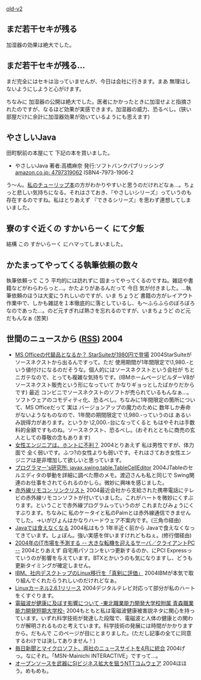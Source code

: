 [old-v2](ig040115-orig.html)

## まだ若干セキが残る

加湿器の効果は絶大でした。


## まだ若干セキが残る…

まだ完全にはセキは治っていませんが、今日は会社に行きます。まあ 無理はしないようにしようと心がけます。

ちなみに 加湿器の公開は絶大でした。医者にかかったときに加湿せよと指摘されたのですが、なるほど効果が実感できます。加湿器の威力、恐るべし。(狭い部屋だけに余計に加湿器効果が効いているようにも思えます)

## やさしいJava

田町駅前の本屋にて 下記の本を買いました。

* やさしいJava
  著者:高橋麻奈
  発行:ソフトバンクパブリッシング
  [amazon.co.jp: 4797319062](http://www.amazon.co.jp/exec/obidos/ASIN/4797319062/igapyondiary-22)
  ISBN4-7973-1906-2 

う～ん。[私のチューリップ本](../../book/jasl.html)の方がわかりやすいと思うのだけれどなぁ…。ちょっと悲しい気持ちになる。それはさておき、『やさしいシリーズ』っていうのも存在するのですね。私はとりあえず 『できるシリーズ』を思わず連想してしまいました。

## 寮のすぐ近くの すかいらーく にて夕飯

結構 この すかいらーく にハマってしまいました。

## かたまってやってくる執筆依頼の数々

執筆依頼って こう 平均的には訪れずに 固まってやってくるのですね。雑誌や書籍などがわらわらっと…。かたよりがあるんだって 今日 気が付きました。…執筆依頼のほうは大変にうれしいのですが、いま ちょうど 書籍の方がレイアウト作業中で、しかも雑誌を１本徹底的に落としているし、も～ふらふらのぼろぼろなのであった…。のど元すぎれば熱さを忘れるのですが、いまちょうど のど元だもんなぁ (苦笑)

## 世間のニュースから ([RSS](ig040115-news.xml)) 2004

* [MS Officeの代替品となるか？ StarSuiteが1980円で登場](http://japan.cnet.com/news/tech/story/0,2000047674,20063701,00.htm)  2004StarSuiteがソースネクストから出るんですって。ただ 使用期間が1年間限定で\1,980.-という値付けになるのだそうな。個人的にはソースネクストという会社が ちとニガテなので、とっても複雑な気持ちです。(IBMホームページビルダーV8がソースネクスト販売という形になっていて かなりギョっとしたばかりだからです) 最近 コンビニでソースネクストのソフトが売られているもんなぁ…。ソフトウェアのコモディティ化、恐るべし。ちなみに1年間限定の箇所について、MS Officeだって 実は バージョンアップの魔力のために 数年しか寿命がないようなものなので、1年間の期間限定で \1,980.-っていうのは あるいみ説得力があります。というか \2,000.-台になってくると もはやそれは手数料的金額ですものね。ソースネクスト、恐るべし。(おそれとともに商売の玄人としての尊敬の念もあります)
* [女性エンジニアは、ホントに不利？](http://jibun.atmarkit.co.jp/lcareer01/column/ana06/ana01.html)  2004とりあえず 私は男性ですが、体力面で 全く弱いです。ふつ?の女性よりも弱いです。それはさておき女性エンジニアは是非増加して欲しいと思っています。
* [プログラマー's研究所: javax.swing.table.TableCellEditor](http://www.hcn.zaq.ne.jp/no-ji/javamemo/javax_swing_table_TableCellEditor.html)  2004JTableのセルエディタの挙動を詳細に調べた際のメモ。渡辺さんも私と同じで Swing関連のお仕事をされてられるのかしら。微妙に興味を感じました。
* [赤外線リモコン リンクリスト](http://hp.vector.co.jp/authors/VA005810/remocon/link_remote.htm)  2004最近会社から支給された携帯電話にテレビの赤外線リモコンソフトが付いていました。これがハートを微妙にくすぶります。ということで赤外線プログラムっていうのが これまたびみょうにくすぶります。ちなみに 私のケータイと私のPalmとは赤外線通信できませんでした。→いがぴょんはかなりハードウェア不案内です。(三角巾経由)
* [Javaでは食えなくなる](http://jibun.atmarkit.co.jp/scenter/bbs/viewtopic.php?topic=8577&forum=22)  2004私はもう 1年半近く前から Javaで食えなくなってきています。しょぼん。強い実感を伴いますけれどもねぇ。(修行僧経由)
* [2004年のIT市場を予測する -- 大きな転機を迎えるサーバ／クライアントPC --](http://www.atmarkit.co.jp/fsys/kaisetsu/033it_market2004/it_market2004.html)  2004とりあえず 自宅用パソコンをいつ更新するのか、にPCI Expressっていうのが影響を与えています。BTXとかいうのも気になりますし、どうも更新タイミングが確定しません。
* [IBM、社内デスクトップのLinux移行を「真剣に評価」](http://www.itmedia.co.jp/enterprise/0401/09/epn12.html)  2004IBMが本気で取り組んでくれたらうれしいのだけれどなぁ。
* [Linuxカーネル2.6.1リリース](http://www.itmedia.co.jp/news/articles/0401/10/news019.html)  2004デジタルテレビ対応って部分が私のハートをくすぐります。
* [電磁波が健康に及ぼす影響について -東北職業能力開発大学校附属 青森職業能力開発短期大学校-](http://www.jomon.ne.jp/~ja7bal/denjiha.htm)  2004もともと私は電磁波健康被害説ネタに関心を持っています。いずれ科学技術が発達した段階で、電磁波と人体の健康との関わりが解明されるものと考えています。科学技術の発展には時間がかかりますから。だもんで このページが目にとまりました。(ただし記事の全てに同意するわけでは決してありません！)
* [毎日新聞とマイクロソフト、両社のニュースサイトを4月に統合](http://japan.cnet.com/news/media/story/0,2000047715,20063705,00.htm)  2004げっ。なにそれ。「MSN-Mainichi INTERACTIVE」ですって…。
* [オープンソースを武器にSIビジネス拡大を狙うNTTコムウェア](http://japan.cnet.com/column/suematsu/story/0,2000048844,20063558,00.htm)  2004ほほう。めもめも。